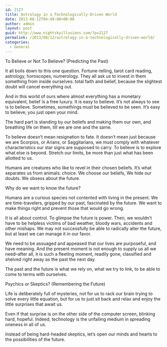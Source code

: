 ```yaml
---
id: 2127
title: Astrology in a Technologically-Driven World
date: 2013-08-12T04:49:00+00:00
author: admin
layout: post
guid: http://www.nightskyillusions.com/?p=2127
permalink: /2013/08/12/astrology-in-a-technologically-driven-world/
categories:
  - General
---
```

To Believe or Not To Believe? (Predicting the Past)

It all boils down to this one question. Fortune-telling, tarot card reading, astrology, horoscopes, numerology. They all ask us to invest in them something from inside ourselves: total faith and belief, because the slightest doubt will cancel everything out.

And in this world of ours where almost everything has a monetary equivalent, belief is a free luxury. It is easy to believe. It&#8217;s not always to see is to believe. Sometimes, somethings must be believed to be seen. It&#8217;s easy to believe; you just open your mind.

The hard part is standing by our beliefs and making them our own, and breathing life on them, till we are one and the same.

To believe doesn&#8217;t mean resignation to fate. It doesn&#8217;t mean just because we are Scorpios, or Arians, or Saggitarians, we must comply with whatever characteristics our star signs are supposed to carry. To believe is to explore what else is beyond. Stretch our limits, be more than just what has been allotted to us.

Humans are creatures who like to revel in their chosen beliefs. It&#8217;s what separates us from animals: choice. We choose our beliefs, We hide our doubts. We obsess about the future.

Why do we want to know the future?

Humans are a curious species not contented with living in the present. We are time-travelers, gripped by our past, fascinated by the future. We want to make things right and prevent those that would go wrong.

It is all about control. To glimpse the future is power. Then, we wouldn&#8217;t have to be helpless victims of bad weather, bloody wars, accidents and other mishaps. We may not successfully be able to radically alter the future, but at least we can manage it in our favor.

We need to be assuaged and appeased that our lives are purposeful, and have meaning. And the present moment is not enough to supply us all we need&#8211;after all, it is such a fleeting moment, readily gone, classified and shelved right away as the past the next day.

The past and the future is what we rely on, what we try to link, to be able to come to terms with ourselves.
  
Psychics or Skeptics? (Remembering the Future)
  
Life is deliberately full of mysteries, not for us to rack our brain trying to solve every little equation, but for us to just sit back and relax and enjoy the little surprises that await us.

Even if that surprise is on the other side of the computer screen, blinking hard, hopeful. Indeed, technology is the unfailing medium in spreading oneness in all of us.

Instead of being hard-headed skeptics, let&#8217;s open our minds and hearts to the possibilities of the future.